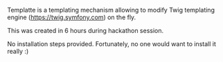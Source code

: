 Templatte is a templating mechanism allowing to modify Twig templating engine (https://twig.symfony.com) on the fly.

This was created in 6 hours during hackathon session.

No installation steps provided. Fortunately, no one would want to install it really :)
